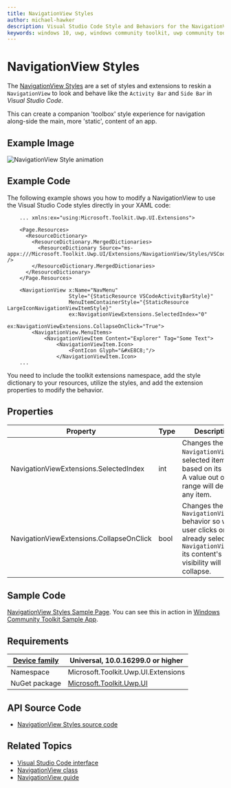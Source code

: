```yaml
---
title: NavigationView Styles
author: michael-hawker
description: Visual Studio Code Style and Behaviors for the NavigationView control.
keywords: windows 10, uwp, windows community toolkit, uwp community toolkit, uwp toolkit, NavigationView, VSCode, Visual Studio Code
---
```


# NavigationView Styles
<!-- Describe your control -->
The [NavigationView Styles](https://docs.microsoft.com/en-us/windows/uwpcommunitytoolkit/extensions/navigationview) are a set of styles and extensions to reskin a `NavigationView` to look and behave like the `Activity Bar` and `Side Bar` in *Visual Studio Code*.

This can create a companion 'toolbox' style experience for navigation along-side the main, more 'static', content of an app.

## Example Image

![NavigationView Style animation](../resources/images/Styles-NavigationView.gif "NavigationView Style")

## Example Code

The following example shows you how to modify a NavigationView to use the Visual Studio Code styles directly in your XAML code:

```xaml
    ... xmlns:ex="using:Microsoft.Toolkit.Uwp.UI.Extensions">

    <Page.Resources>
      <ResourceDictionary>
        <ResourceDictionary.MergedDictionaries>
          <ResourceDictionary Source="ms-appx:///Microsoft.Toolkit.Uwp.UI/Extensions/NavigationView/Styles/VSCodeActivityBarStyle.xaml" />
        </ResourceDictionary.MergedDictionaries>
      </ResourceDictionary>
    </Page.Resources>

    <NavigationView x:Name="NavMenu"
                    Style="{StaticResource VSCodeActivityBarStyle}"
                    MenuItemContainerStyle="{StaticResource LargeIconNavigationViewItemStyle}"
                    ex:NavigationViewExtensions.SelectedIndex="0"
                    ex:NavigationViewExtensions.CollapseOnClick="True">
        <NavigationView.MenuItems>
            <NavigationViewItem Content="Explorer" Tag="Some Text">
                <NavigationViewItem.Icon>
                    <FontIcon Glyph="&#xE8C8;"/>
                </NavigationViewItem.Icon>
    ...
```

You need to include the toolkit extensions namespace, add the style dictionary to your resources, utilize the styles, and add the extension properties to modify the behavior.

## Properties

| Property | Type | Description |
| -- | -- | -- |
| NavigationViewExtensions.SelectedIndex | int | Changes the `NavigationView`'s selected item based on its index.  A value out of range will deselect any item. |
| NavigationViewExtensions.CollapseOnClick | bool | Changes the `NavigationView` behavior so when a user clicks on an already selected `NavigationViewItem` its content's visibility will collapse. |

## Sample Code

[NavigationView Styles Sample Page](https://github.com/Microsoft/WindowsCommunityToolkit//tree/master/Microsoft.Toolkit.Uwp.SampleApp/SamplePages/NavigationViewStyles). You can see this in action in [Windows Community Toolkit Sample App](https://www.microsoft.com/store/apps/9NBLGGH4TLCQ).

## Requirements

| [Device family](http://go.microsoft.com/fwlink/p/?LinkID=526370) | Universal, 10.0.16299.0 or higher |
| --- | --- |
| Namespace | Microsoft.Toolkit.Uwp.UI.Extensions |
| NuGet package | [Microsoft.Toolkit.Uwp.UI](https://www.nuget.org/packages/Microsoft.Toolkit.Uwp.UI/) |

## API Source Code

- [NavigationView Styles source code](https://github.com/Microsoft/WindowsCommunityToolkit//tree/master/Microsoft.Toolkit.Uwp.UI/Extensions/NavigationView)

## Related Topics

- [Visual Studio Code interface](https://code.visualstudio.com/docs/getstarted/userinterface)
- [NavigationView class](https://docs.microsoft.com/en-us/uwp/api/windows.ui.xaml.controls.navigationview)
- [NavigationView guide](https://docs.microsoft.com/en-us/windows/uwp/design/controls-and-patterns/navigationview)
